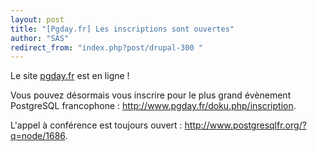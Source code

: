 ```yaml
---
layout: post
title: "[Pgday.fr] Les inscriptions sont ouvertes"
author: "SAS"
redirect_from: "index.php?post/drupal-300 "
---
```



<p></p>

<!--more-->


Le site <a href="http://www.pgday.fr">pgday.fr</a> est en ligne !

Vous pouvez désormais vous inscrire pour le plus grand évènement PostgreSQL francophone : <a href="http://www.pgday.fr/doku.php/inscription">http://www.pgday.fr/doku.php/inscription</a>.

L'appel à conférence est toujours ouvert : <a href="http://www.postgresqlfr.org/?q=node/1686">http://www.postgresqlfr.org/?q=node/1686</a>.